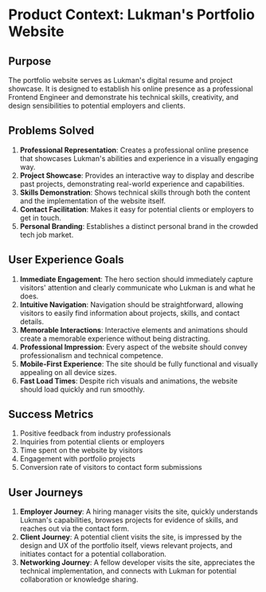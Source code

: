 # Product Context: Lukman's Portfolio Website

## Purpose
The portfolio website serves as Lukman's digital resume and project showcase. It is designed to establish his online presence as a professional Frontend Engineer and demonstrate his technical skills, creativity, and design sensibilities to potential employers and clients.

## Problems Solved
1. **Professional Representation**: Creates a professional online presence that showcases Lukman's abilities and experience in a visually engaging way.
2. **Project Showcase**: Provides an interactive way to display and describe past projects, demonstrating real-world experience and capabilities.
3. **Skills Demonstration**: Shows technical skills through both the content and the implementation of the website itself.
4. **Contact Facilitation**: Makes it easy for potential clients or employers to get in touch.
5. **Personal Branding**: Establishes a distinct personal brand in the crowded tech job market.

## User Experience Goals
1. **Immediate Engagement**: The hero section should immediately capture visitors' attention and clearly communicate who Lukman is and what he does.
2. **Intuitive Navigation**: Navigation should be straightforward, allowing visitors to easily find information about projects, skills, and contact details.
3. **Memorable Interactions**: Interactive elements and animations should create a memorable experience without being distracting.
4. **Professional Impression**: Every aspect of the website should convey professionalism and technical competence.
5. **Mobile-First Experience**: The site should be fully functional and visually appealing on all device sizes.
6. **Fast Load Times**: Despite rich visuals and animations, the website should load quickly and run smoothly.

## Success Metrics
1. Positive feedback from industry professionals
2. Inquiries from potential clients or employers
3. Time spent on the website by visitors
4. Engagement with portfolio projects
5. Conversion rate of visitors to contact form submissions

## User Journeys
1. **Employer Journey**: A hiring manager visits the site, quickly understands Lukman's capabilities, browses projects for evidence of skills, and reaches out via the contact form.
2. **Client Journey**: A potential client visits the site, is impressed by the design and UX of the portfolio itself, views relevant projects, and initiates contact for a potential collaboration.
3. **Networking Journey**: A fellow developer visits the site, appreciates the technical implementation, and connects with Lukman for potential collaboration or knowledge sharing. 